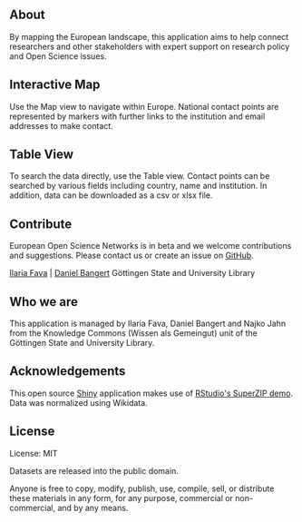## About 

By mapping the European landscape, this application aims to help connect researchers and other stakeholders with expert support on research policy and Open Science issues.

## Interactive Map

Use the Map view to navigate within Europe. National contact points are represented by markers with further links to the institution and email addresses to make contact.

## Table View

To search the data directly, use the Table view. Contact points can be searched by various fields including country, name and institution. In addition, data can be downloaded as a csv or xlsx file. 

## Contribute

European Open Science Networks is in beta and we welcome contributions and suggestions. Please contact us or create an issue on [GitHub](https://github.com/subugoe/eu_open_science_networks_map).

[Ilaria Fava](mailto:fava@sub.uni-goettingen.de) | [Daniel Bangert](mailto:bangert@sub.uni-goettingen.de) 
Göttingen State and University Library

## Who we are

This application is managed by Ilaria Fava, Daniel Bangert and Najko Jahn from the Knowledge Commons (Wissen als Gemeingut) unit of the Göttingen State and University Library. 

## Acknowledgements

This open source [Shiny](https://shiny.rstudio.com/) application makes use of [RStudio's SuperZIP demo](https://github.com/rstudio/shiny-examples/tree/master/063-superzip-example). Data was normalized using Wikidata.

## License

License: MIT

Datasets are released into the public domain.

Anyone is free to copy, modify, publish, use, compile, sell, or distribute these materials in any form, for any purpose, commercial or non-commercial, and by any means.

